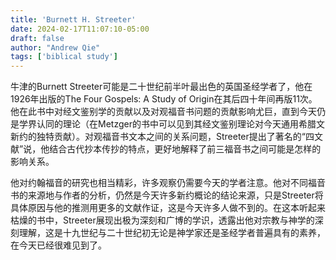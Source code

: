 ```yaml
---
title: 'Burnett H. Streeter'
date: 2024-02-17T11:07:10-05:00
draft: false
author: "Andrew Qie"
tags: ['biblical study']
---
```


牛津的Burnett Streeter可能是二十世纪前半叶最出色的英国圣经学者了，他在1926年出版的The Four Gospels: A Study of Origin在其后四十年间再版11次。他在此书中对经文鉴别学的贡献以及对观福音书问题的贡献影响尤巨，直到今天仍是学界认同的理论（在Metzger的书中可以见到其经文鉴别理论对今天通用希腊文新约的独特贡献）。对观福音书文本之间的关系问题，Streeter提出了著名的“四文献”说，他结合古代抄本传抄的特点，更好地解释了前三福音书之间可能是怎样的影响关系。

他对约翰福音的研究也相当精彩，许多观察仍需要今天的学者注意。他对不同福音书的来源地与作者的分析，仍然是今天许多新约概论的结论来源，只是Streeter将具体原因与他的推测用更多的文献作证，这是今天许多人做不到的。在这本听起来枯燥的书中，Streeter展现出极为深刻和广博的学识，透露出他对宗教与神学的深刻理解，这是十九世纪与二十世纪初无论是神学家还是圣经学者普遍具有的素养，在今天已经很难见到了。